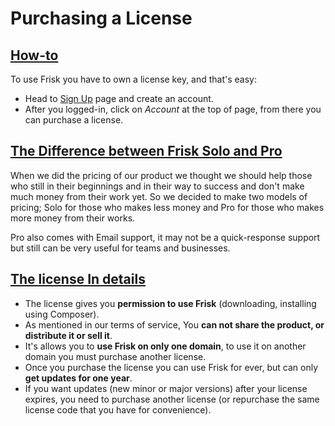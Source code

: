 # Purchasing a License

## [How-to](#how-to)
To use Frisk you have to own a license key, and that's easy:
- Head to [Sign Up](/register) page and create an account.
- After you logged-in, click on *Account* at the top of page, from there you can purchase a license.

## [The Difference between Frisk Solo and Pro](#difference-between-frisk-solo-and-pro)
When we did the pricing of our product we thought we should help those who still in their beginnings and in their way to success and don't make much money from their work yet. So we decided to make two models of pricing; Solo for those who makes less money and Pro for those who makes more money from their works.


Pro also comes with Email support, it may not be a quick-response support but still can be very useful for teams and businesses.

## [The license In details](#license-in-details)
- The license gives you **permission to use Frisk** (downloading, installing using Composer).
- As mentioned in our terms of service, You **can not share the product, or distribute it or sell it**.
- It's allows you to **use Frisk on only one domain**, to use it on another domain you must purchase another license.
- Once you purchase the license you can use Frisk for ever, but can only **get updates for one year**.
- If you want updates (new minor or major versions) after your license expires, you need to purchase another license (or repurchase the same license code that you have for convenience).